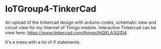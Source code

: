 # IoTGroup4-TinkerCad
An upload of the tinkercad design with arduino codes, schematic view and circuit view for my Internet of Things module.
Interactive Tinkercad can be view here: https://www.tinkercad.com/things/htQXLA3Q1D4

It's a mess with a lot of if statements.
